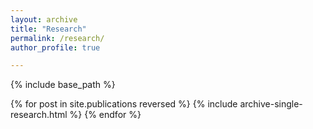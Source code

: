 ```yaml
---
layout: archive
title: "Research"
permalink: /research/
author_profile: true

---
```


{% include base_path %}

{% for post in site.publications reversed %}
  {% include archive-single-research.html %}
{% endfor %}